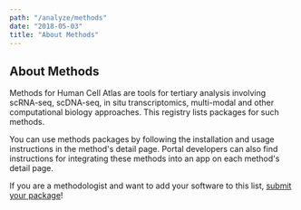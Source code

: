 ```yaml
---
path: "/analyze/methods"
date: "2018-05-03"
title: "About Methods"
---
```


## About Methods
Methods for Human Cell Atlas are tools for tertiary analysis involving scRNA-seq, scDNA-seq, in situ transcriptomics, multi-modal and other computational biology approaches.  This registry lists packages for such methods.

You can use methods packages by following the installation and usage instructions in the method's detail page.  Portal developers can also find instructions for integrating these methods into an app on each method's detail page.

If you are a methodologist and want to add your software to this list, [submit your package](https://github.com/HumanCellAtlas/data-portal-content/issues/new/?with-methods-package-submission-issue-template)!
